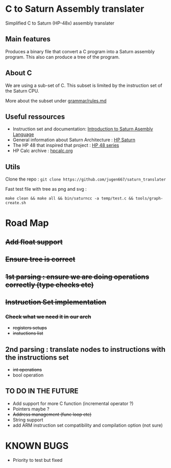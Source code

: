 # C to Saturn Assembly translater
Simplified C to Saturn (HP-48x) assembly translater 

## Main features

Produces a binary file that convert a C program into a Saturn assembly program.
This also can produce a tree of the program.

## About C
We are using a sub-set of C. 
This subset is limited by the instruction set of the Saturn CPU.

More about the subset under [grammar/rules.md](https://github.com/jugen667/saturn_translater/blob/master/grammar/rules.md)

## Useful ressources
- Instruction set and documentation: [Introduction to Saturn Asembly Language](https://www.keesvandersanden.nl/calculators/downloads/Saturn_tutorial.pdf)
- General information about Saturn Architecture : [HP Saturn](https://en.wikipedia.org/wiki/HP_Saturn)
- The HP 48 that inspired that project : [HP 48 series](https://en.wikipedia.org/wiki/HP_48_series)
- HP Calc archive : [hpcalc.org](https://www.hpcalc.org/)

## Utils
Clone the repo : ```git clone https://github.com/jugen667/saturn_translater```

Fast test file with tree as png and svg :

```make clean && make all && bin/saturncc -a temp/test.c && tools/graph-create.sh```

# Road Map

## ~~Add float support~~

## ~~Ensure tree is correct~~

## ~~1st parsing : ensure we are doing operations correctly (type checks etc)~~


## ~~Instruction Set implementation~~ 

### ~~Check what we need it in our arch~~

- ~~registers setups~~
- ~~instuctions list~~

## 2nd parsing : translate nodes to instructions with the instructions set
- ~~int operations~~
- bool operation


## TO DO IN THE FUTURE ##

- Add support for more C function (incremental operator ?)
- Pointers maybe ?
- ~~Address management (func loop etc)~~
- String support
- add ARM instruction set compatibility and compilation option (not sure)


# KNOWN BUGS 

- Priority to test but fixed
